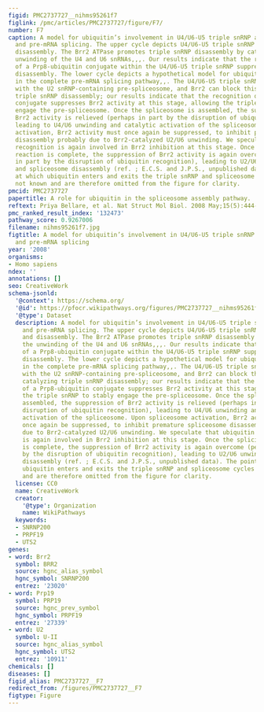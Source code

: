 ```yaml
---
figid: PMC2737727__nihms95261f7
figlink: /pmc/articles/PMC2737727/figure/F7/
number: F7
caption: A model for ubiquitin’s involvement in U4/U6-U5 triple snRNP accumulation
  and pre-mRNA splicing. The upper cycle depicts U4/U6-U5 triple snRNP assembly and
  disassembly. The Brr2 ATPase promotes triple snRNP disassembly by catalyzing the
  unwinding of the U4 and U6 snRNAs,,,. Our results indicate that the recognition
  of a Prp8-ubiquitin conjugate within the U4/U6-U5 triple snRNP suppresses Brr2-catalyzed
  disassembly. The lower cycle depicts a hypothetical model for ubiquitin’s involvement
  in the complete pre-mRNA splicing pathway,,. The U4/U6-U5 triple snRNP associates
  with the U2 snRNP-containing pre-spliceosome, and Brr2 can block this step by catalyzing
  triple snRNP disassembly; our results indicate that the recognition of a Prp8-ubiquitin
  conjugate suppresses Brr2 activity at this stage, allowing the triple snRNP to stably
  engage the pre-spliceosome. Once the spliceosome is assembled, the suppression of
  Brr2 activity is relieved (perhaps in part by the disruption of ubiquitin recognition),
  leading to U4/U6 unwinding and catalytic activation of the spliceosome. Upon spliceosome
  activation, Brr2 activity must once again be suppressed, to inhibit premature spliceosome
  disassembly probably due to Brr2-catalyzed U2/U6 unwinding. We speculate that ubiquitin
  recognition is again involved in Brr2 inhibition at this stage. Once the splicing
  reaction is complete, the suppression of Brr2 activity is again overcome (perhaps
  in part by the disruption of ubiquitin recognition), leading to U2/U6 unwinding
  and spliceosome disassembly (ref. ; E.C.S. and J.P.S., unpublished data). The points
  at which ubiquitin enters and exits the triple snRNP and spliceosome cycles are
  not known and are therefore omitted from the figure for clarity.
pmcid: PMC2737727
papertitle: A role for ubiquitin in the spliceosome assembly pathway.
reftext: Priya Bellare, et al. Nat Struct Mol Biol. 2008 May;15(5):444-451.
pmc_ranked_result_index: '132473'
pathway_score: 0.9267006
filename: nihms95261f7.jpg
figtitle: A model for ubiquitin’s involvement in U4/U6-U5 triple snRNP accumulation
  and pre-mRNA splicing
year: '2008'
organisms:
- Homo sapiens
ndex: ''
annotations: []
seo: CreativeWork
schema-jsonld:
  '@context': https://schema.org/
  '@id': https://pfocr.wikipathways.org/figures/PMC2737727__nihms95261f7.html
  '@type': Dataset
  description: A model for ubiquitin’s involvement in U4/U6-U5 triple snRNP accumulation
    and pre-mRNA splicing. The upper cycle depicts U4/U6-U5 triple snRNP assembly
    and disassembly. The Brr2 ATPase promotes triple snRNP disassembly by catalyzing
    the unwinding of the U4 and U6 snRNAs,,,. Our results indicate that the recognition
    of a Prp8-ubiquitin conjugate within the U4/U6-U5 triple snRNP suppresses Brr2-catalyzed
    disassembly. The lower cycle depicts a hypothetical model for ubiquitin’s involvement
    in the complete pre-mRNA splicing pathway,,. The U4/U6-U5 triple snRNP associates
    with the U2 snRNP-containing pre-spliceosome, and Brr2 can block this step by
    catalyzing triple snRNP disassembly; our results indicate that the recognition
    of a Prp8-ubiquitin conjugate suppresses Brr2 activity at this stage, allowing
    the triple snRNP to stably engage the pre-spliceosome. Once the spliceosome is
    assembled, the suppression of Brr2 activity is relieved (perhaps in part by the
    disruption of ubiquitin recognition), leading to U4/U6 unwinding and catalytic
    activation of the spliceosome. Upon spliceosome activation, Brr2 activity must
    once again be suppressed, to inhibit premature spliceosome disassembly probably
    due to Brr2-catalyzed U2/U6 unwinding. We speculate that ubiquitin recognition
    is again involved in Brr2 inhibition at this stage. Once the splicing reaction
    is complete, the suppression of Brr2 activity is again overcome (perhaps in part
    by the disruption of ubiquitin recognition), leading to U2/U6 unwinding and spliceosome
    disassembly (ref. ; E.C.S. and J.P.S., unpublished data). The points at which
    ubiquitin enters and exits the triple snRNP and spliceosome cycles are not known
    and are therefore omitted from the figure for clarity.
  license: CC0
  name: CreativeWork
  creator:
    '@type': Organization
    name: WikiPathways
  keywords:
  - SNRNP200
  - PRPF19
  - UTS2
genes:
- word: Brr2
  symbol: BRR2
  source: hgnc_alias_symbol
  hgnc_symbol: SNRNP200
  entrez: '23020'
- word: Prp19
  symbol: PRP19
  source: hgnc_prev_symbol
  hgnc_symbol: PRPF19
  entrez: '27339'
- word: U2
  symbol: U-II
  source: hgnc_alias_symbol
  hgnc_symbol: UTS2
  entrez: '10911'
chemicals: []
diseases: []
figid_alias: PMC2737727__F7
redirect_from: /figures/PMC2737727__F7
figtype: Figure
---
```

